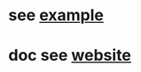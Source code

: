 # see [example](https://github.com/rbatis/example)
# doc see [website](https://rbatis.github.io/rbatis.io/#/)
